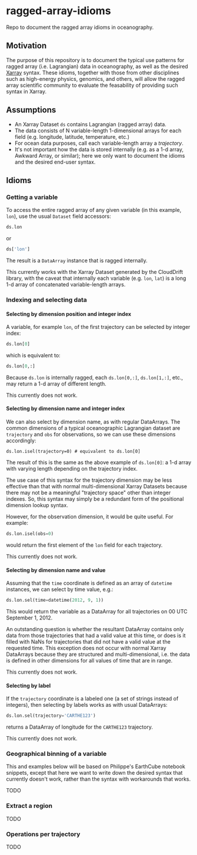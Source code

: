 # ragged-array-idioms

Repo to document the ragged array idioms in oceanography.

## Motivation

The purpose of this repository is to document the typical use patterns
for ragged array (i.e. Lagrangian) data in oceanography, as well as
the desired [Xarray](https://xarray.dev) syntax.
These idioms, together with those from other disciplines such as
high-energy physics, genomics, and others, will allow the ragged array
scientific community to evaluate the feasability of providing such
syntax in Xarray.

## Assumptions

* An Xarray Dataset `ds` contains Lagrangian (ragged array) data.
* The data consists of N variable-length 1-dimensional arrays
for each field (e.g. longitude, latitude, temperature, etc.)
* For ocean data purposes, call each variable-length array a _trajectory_.
* It's not important how the data is stored internally
(e.g. as a 1-d array, Awkward Array, or similar);
here we only want to document the idioms and the desired end-user syntax.

## Idioms

### Getting a variable

To access the entire ragged array of any given variable (in this example, `lon`),
use the usual `Dataset` field accessors:

```python
ds.lon
```

or

```python
ds['lon']
```

The result is a `DataArray` instance that is ragged internally.

This currently works with the Xarray Dataset generated by the CloudDrift
library, with the caveat that internally each variable (e.g. `lon`, `lat`) is
a long 1-d array of concatenated variable-length arrays.

### Indexing and selecting data

#### Selecting by dimension position and integer index

A variable, for example `lon`,  of the first trajectory can be selected by
integer index:

```python
ds.lon[0]
```

which is equivalent to:

```python
ds.lon[0,:]
```

Because `ds.lon` is internally ragged, each `ds.lon[0,:]`, `ds.lon[1,:]`, etc.,
may return a 1-d array of different length.

This currently does not work.

#### Selecting by dimension name and integer index

We can also select by dimension name, as with regular DataArrays.
The common dimensions of a typical oceanographic Lagrangian dataset are
`trajectory` and `obs` for observations, so we can use these dimensions accordingly:

```
ds.lon.isel(trajectory=0) # equivalent to ds.lon[0]
```

The result of this is the same as the above example of `ds.lon[0]`:
a 1-d array with varying length depending on the trajectory index.

The use case of this syntax for the trajectory dimension may be less effective
than that with normal multi-dimensional Xarray Datasets because there may not
be a meaningful "trajectory space" other than integer indexes.
So, this syntax may simply be a redundant form of the positional dimension
lookup syntax.

However, for the observation dimension, it would be quite useful. For example:

```python
ds.lon.isel(obs=0)
```

would return the first element of the `lon` field for each trajectory.

This currently does not work.

#### Selecting by dimension name and value

Assuming that the `time` coordinate is defined as an array of `datetime`
instances, we can select by time value, e.g.:

```python
ds.lon.sel(time=datetime(2012, 9, 1))
```

This would return the variable as a DataArray for all trajectories on 00 UTC
September 1, 2012.

An outstanding question is whether the resultant DataArray contains only data
from those trajectories that had a valid value at this time, or does is it
filled with NaNs for trajectories that did not have a valid value at the
requested time.
This exception does not occur with normal Xarray DataArrays because they are
structured and multi-dimensional, i.e. the data is defined in other dimensions
for all values of time that are in range.

This currently does not work.

#### Selecting by label

If the `trajectory` coordinate is a labeled one (a set of strings instead of
integers), then selecting by labels works as with usual DataArrays:

```python
ds.lon.sel(trajectory='CARTHE123')
```

returns a DataArray of longitude for the `CARTHE123` trajectory.

This currently does not work.

### Geographical binning of a variable

This and examples below will be based on Philippe's EarthCube notebook snippets,
except that here we want to write down the desired syntax that currently doesn't
work, rather than the syntax with workarounds that works.

TODO

### Extract a region

TODO

### Operations per trajectory

TODO
